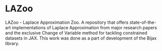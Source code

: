 # LAZoo
LAZoo - Laplace Approximation Zoo. A repository that offers state-of-the-art implementations of Laplace Approximation from major research papers and the exclusive Change of Variable method for tackling constrained datasets in JAX. This work was done as a part of development of the Bijax library.
